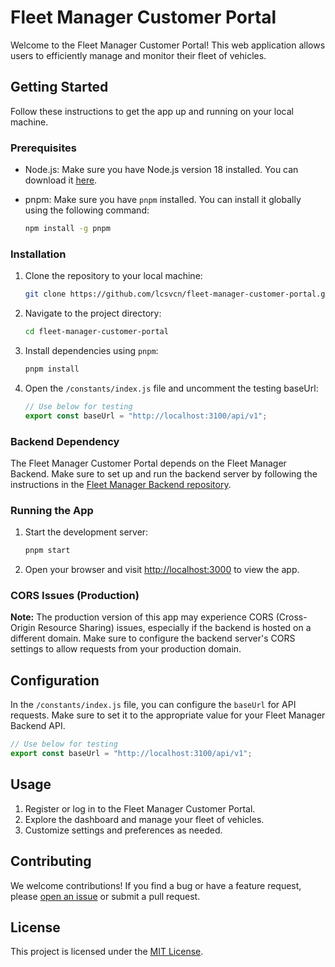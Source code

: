 # Fleet Manager Customer Portal

Welcome to the Fleet Manager Customer Portal! This web application allows users to efficiently manage and monitor their fleet of vehicles.

## Getting Started

Follow these instructions to get the app up and running on your local machine.

### Prerequisites

- Node.js: Make sure you have Node.js version 18 installed. You can download it [here](https://nodejs.org/).
- pnpm: Make sure you have `pnpm` installed. You can install it globally using the following command:

  ```bash
  npm install -g pnpm
  ```

### Installation

1. Clone the repository to your local machine:

   ```bash
   git clone https://github.com/lcsvcn/fleet-manager-customer-portal.git
   ```

2. Navigate to the project directory:

   ```bash
   cd fleet-manager-customer-portal
   ```

3. Install dependencies using `pnpm`:

   ```bash
   pnpm install
   ```

4. Open the `/constants/index.js` file and uncomment the testing baseUrl:

   ```javascript
   // Use below for testing
   export const baseUrl = "http://localhost:3100/api/v1";
   ```

### Backend Dependency

The Fleet Manager Customer Portal depends on the Fleet Manager Backend. Make sure to set up and run the backend server by following the instructions in the [Fleet Manager Backend repository](https://github.com/lcsvcn/fleet-manager-backend).

### Running the App

1. Start the development server:

   ```bash
   pnpm start
   ```

2. Open your browser and visit [http://localhost:3000](http://localhost:3000) to view the app.

### CORS Issues (Production)

**Note:** The production version of this app may experience CORS (Cross-Origin Resource Sharing) issues, especially if the backend is hosted on a different domain. Make sure to configure the backend server's CORS settings to allow requests from your production domain.

## Configuration

In the `/constants/index.js` file, you can configure the `baseUrl` for API requests. Make sure to set it to the appropriate value for your Fleet Manager Backend API.

```javascript
// Use below for testing
export const baseUrl = "http://localhost:3100/api/v1";
```

## Usage

1. Register or log in to the Fleet Manager Customer Portal.
2. Explore the dashboard and manage your fleet of vehicles.
3. Customize settings and preferences as needed.

## Contributing

We welcome contributions! If you find a bug or have a feature request, please [open an issue](https://github.com/lcsvcn/fleet-manager-customer-portal/issues) or submit a pull request.

## License

This project is licensed under the [MIT License](LICENSE).
